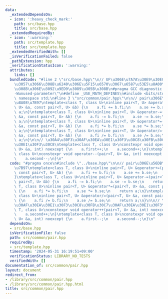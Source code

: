 ```yaml
---
data:
  _extendedDependsOn:
  - icon: ':heavy_check_mark:'
    path: src/base.hpp
    title: src/base.hpp
  _extendedRequiredBy:
  - icon: ':warning:'
    path: src/template.hpp
    title: src/template.hpp
  _extendedVerifiedWith: []
  _isVerificationFailed: false
  _pathExtension: hpp
  _verificationStatusIcon: ':warning:'
  attributes:
    links: []
  bundledCode: "#line 2 \"src/base.hpp\"\n// UF\u306E\u7A7A\u30E9\u30E0\u30C0\u6E21\
    \u3057\u3066\u308B\u6240\u306E\u5F15\u6570\u3067\u6587\u53E5\u8A00\u308F\u308C\
    \u308B\u306E\u3092\u9ED9\u3089\u305B\u308B\n#pragma GCC diagnostic ignored \"\
    -Wunused-parameter\"\n#define _USE_MATH_DEFINES\n#include <bits/stdc++.h>\nusing\
    \ namespace std;\n#line 3 \"src/common/pair.hpp\"\n\n// pair\u306E\u56DB\u5247\
    \u8A08\u7B97\ntemplate<class T, class U>\ninline pair<T, U> &operator+=(pair<T,\
    \ U> &a, const pair<T, U> &b) {\n    a.fi += b.fi;\n    a.se += b.se;\n    return\
    \ a;\n}\ntemplate<class T, class U>\ninline pair<T, U> &operator-=(pair<T, U>\
    \ &a, const pair<T, U> &b) {\n    a.fi -= b.fi;\n    a.se -= b.se;\n    return\
    \ a;\n}\ntemplate<class T, class U>\ninline pair<T, U> &operator*=(pair<T, U>\
    \ &a, const pair<T, U> &b) {\n    a.fi *= b.fi;\n    a.se *= b.se;\n    return\
    \ a;\n}\ntemplate<class T, class U>\ninline pair<T, U> &operator/=(pair<T, U>\
    \ &a, const pair<T, U> &b) {\n    a.fi /= b.fi;\n    a.se /= b.se;\n    return\
    \ a;\n}\n\n// \u30A4\u30F3\u30AF\u30EA\u30E1\u30F3\u30C8\u30FB\u30C7\u30AF\u30EA\
    \u30E1\u30F3\u30C8\ntemplate<class T, class U>\nconstexpr void operator++(pair<T,\
    \ U> &a, int) noexcept {\n    a.first++;\n    a.second++;\n}\ntemplate<class T,\
    \ class U>\nconstexpr void operator--(pair<T, U> &a, int) noexcept {\n    a.first--;\n\
    \    a.second--;\n}\n"
  code: "#pragma once\n#include \"../base.hpp\"\n\n// pair\u306E\u56DB\u5247\u8A08\
    \u7B97\ntemplate<class T, class U>\ninline pair<T, U> &operator+=(pair<T, U> &a,\
    \ const pair<T, U> &b) {\n    a.fi += b.fi;\n    a.se += b.se;\n    return a;\n\
    }\ntemplate<class T, class U>\ninline pair<T, U> &operator-=(pair<T, U> &a, const\
    \ pair<T, U> &b) {\n    a.fi -= b.fi;\n    a.se -= b.se;\n    return a;\n}\ntemplate<class\
    \ T, class U>\ninline pair<T, U> &operator*=(pair<T, U> &a, const pair<T, U> &b)\
    \ {\n    a.fi *= b.fi;\n    a.se *= b.se;\n    return a;\n}\ntemplate<class T,\
    \ class U>\ninline pair<T, U> &operator/=(pair<T, U> &a, const pair<T, U> &b)\
    \ {\n    a.fi /= b.fi;\n    a.se /= b.se;\n    return a;\n}\n\n// \u30A4\u30F3\
    \u30AF\u30EA\u30E1\u30F3\u30C8\u30FB\u30C7\u30AF\u30EA\u30E1\u30F3\u30C8\ntemplate<class\
    \ T, class U>\nconstexpr void operator++(pair<T, U> &a, int) noexcept {\n    a.first++;\n\
    \    a.second++;\n}\ntemplate<class T, class U>\nconstexpr void operator--(pair<T,\
    \ U> &a, int) noexcept {\n    a.first--;\n    a.second--;\n}\n"
  dependsOn:
  - src/base.hpp
  isVerificationFile: false
  path: src/common/pair.hpp
  requiredBy:
  - src/template.hpp
  timestamp: '2024-05-31 16:19:51+09:00'
  verificationStatus: LIBRARY_NO_TESTS
  verifiedWith: []
documentation_of: src/common/pair.hpp
layout: document
redirect_from:
- /library/src/common/pair.hpp
- /library/src/common/pair.hpp.html
title: src/common/pair.hpp
---
```

